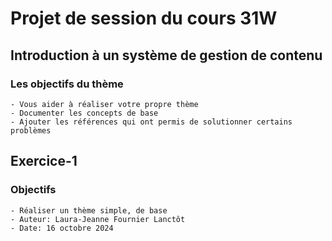 
# Projet de session du cours 31W

## Introduction à un système de gestion de contenu

### Les objectifs du thème

    - Vous aider à réaliser votre propre thème
    - Documenter les concepts de base
    - Ajouter les références qui ont permis de solutionner certains problèmes
    

## Exercice-1 

### Objectifs
    - Réaliser un thème simple, de base
    - Auteur: Laura-Jeanne Fournier Lanctôt
    - Date: 16 octobre 2024